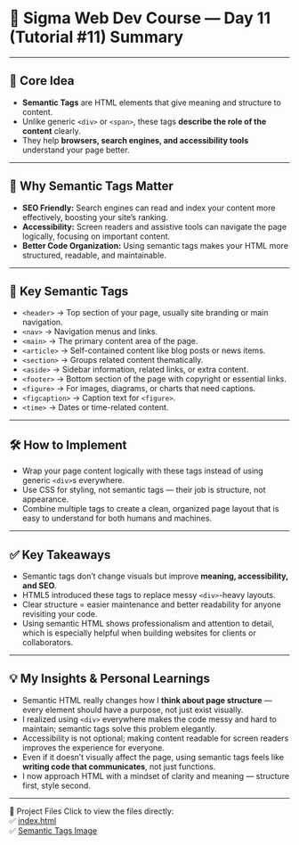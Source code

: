 # 📝 Sigma Web Dev Course — Day 11 (Tutorial #11) Summary

---

## 🌟 Core Idea
- **Semantic Tags** are HTML elements that give meaning and structure to content.  
- Unlike generic `<div>` or `<span>`, these tags **describe the role of the content** clearly.  
- They help **browsers, search engines, and accessibility tools** understand your page better.

---

## 🎯 Why Semantic Tags Matter
- **SEO Friendly:** Search engines can read and index your content more effectively, boosting your site’s ranking.  
- **Accessibility:** Screen readers and assistive tools can navigate the page logically, focusing on important content.  
- **Better Code Organization:** Using semantic tags makes your HTML more structured, readable, and maintainable.  

---

## 🔹 Key Semantic Tags
- `<header>` → Top section of your page, usually site branding or main navigation.  
- `<nav>` → Navigation menus and links.  
- `<main>` → The primary content area of the page.  
- `<article>` → Self-contained content like blog posts or news items.  
- `<section>` → Groups related content thematically.  
- `<aside>` → Sidebar information, related links, or extra content.  
- `<footer>` → Bottom section of the page with copyright or essential links.  
- `<figure>` → For images, diagrams, or charts that need captions.  
- `<figcaption>` → Caption text for `<figure>`.  
- `<time>` → Dates or time-related content.  

---

## 🛠️ How to Implement
- Wrap your page content logically with these tags instead of using generic `<div>`s everywhere.  
- Use CSS for styling, not semantic tags — their job is structure, not appearance.  
- Combine multiple tags to create a clean, organized page layout that is easy to understand for both humans and machines.  

---

## ✅ Key Takeaways
- Semantic tags don’t change visuals but improve **meaning, accessibility, and SEO**.  
- HTML5 introduced these tags to replace messy `<div>`-heavy layouts.  
- Clear structure = easier maintenance and better readability for anyone revisiting your code.  
- Using semantic HTML shows professionalism and attention to detail, which is especially helpful when building websites for clients or collaborators.  

---

## 💡 My Insights & Personal Learnings
- Semantic HTML really changes how I **think about page structure** — every element should have a purpose, not just exist visually.  
- I realized using `<div>` everywhere makes the code messy and hard to maintain; semantic tags solve this problem elegantly.  
- Accessibility is not optional; making content readable for screen readers improves the experience for everyone.  
- Even if it doesn’t visually affect the page, using semantic tags feels like **writing code that communicates**, not just functions.  
- I now approach HTML with a mindset of clarity and meaning — structure first, style second.

---

📂 Project Files 
Click to view the files directly:  
✅ [index.html](./index.html)  
✅ [Semantic Tags Image](./Semantic%20Tags.png)


